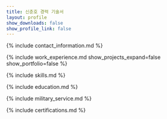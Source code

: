 ```yaml
---
title: 신춘호 경력 기술서
layout: profile
show_downloads: false
show_profile_link: false
---
```


{% include contact_information.md %}

{% include work_experience.md show_projects_expand=false show_portfolio=false %}

{% include skills.md %}

{% include education.md %}

{% include military_service.md %}

{% include certifications.md %}
